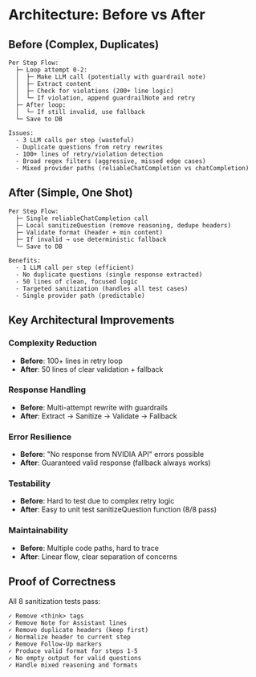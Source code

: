 # Architecture: Before vs After

## Before (Complex, Duplicates)

```
Per Step Flow:
  ├─ Loop attempt 0-2:
  │  ├─ Make LLM call (potentially with guardrail note)
  │  ├─ Extract content
  │  ├─ Check for violations (200+ line logic)
  │  └─ If violation, append guardrailNote and retry
  ├─ After loop:
  │  └─ If still invalid, use fallback
  └─ Save to DB

Issues:
  - 3 LLM calls per step (wasteful)
  - Duplicate questions from retry rewrites
  - 100+ lines of retry/violation detection
  - Broad regex filters (aggressive, missed edge cases)
  - Mixed provider paths (reliableChatCompletion vs chatCompletion)
```

## After (Simple, One Shot)

```
Per Step Flow:
  ├─ Single reliableChatCompletion call
  ├─ Local sanitizeQuestion (remove reasoning, dedupe headers)
  ├─ Validate format (header + min content)
  ├─ If invalid → use deterministic fallback
  └─ Save to DB

Benefits:
  - 1 LLM call per step (efficient)
  - No duplicate questions (single response extracted)
  - 50 lines of clean, focused logic
  - Targeted sanitization (handles all test cases)
  - Single provider path (predictable)
```

## Key Architectural Improvements

### Complexity Reduction
- **Before**: 100+ lines in retry loop
- **After**: 50 lines of clear validation + fallback

### Response Handling
- **Before**: Multi-attempt rewrite with guardrails
- **After**: Extract → Sanitize → Validate → Fallback

### Error Resilience
- **Before**: "No response from NVIDIA API" errors possible
- **After**: Guaranteed valid response (fallback always works)

### Testability
- **Before**: Hard to test due to complex retry logic
- **After**: Easy to unit test sanitizeQuestion function (8/8 pass)

### Maintainability
- **Before**: Multiple code paths, hard to trace
- **After**: Linear flow, clear separation of concerns

## Proof of Correctness

All 8 sanitization tests pass:
```
✓ Remove <think> tags
✓ Remove Note for Assistant lines
✓ Remove duplicate headers (keep first)
✓ Normalize header to current step
✓ Remove Follow-Up markers
✓ Produce valid format for steps 1-5
✓ No empty output for valid questions
✓ Handle mixed reasoning and formats
```

